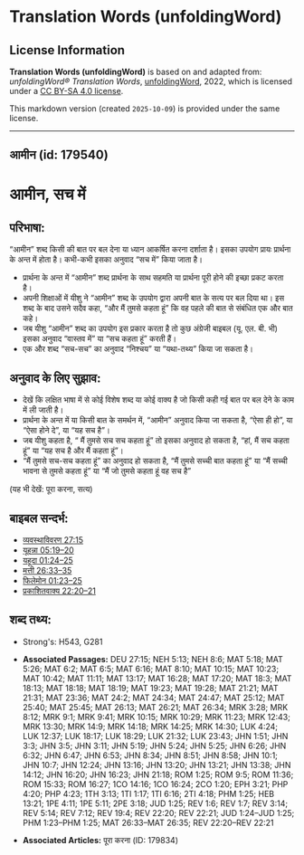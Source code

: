 # Translation Words (unfoldingWord)

## License Information

**Translation Words (unfoldingWord)** is based on and adapted from: _unfoldingWord® Translation Words_, [unfoldingWord](https://unfoldingword.org/utw), 2022, which is licensed under a [CC BY-SA 4.0 license](https://creativecommons.org/licenses/by-sa/4.0/legalcode.en).

This markdown version (created `2025-10-09`) is provided under the same license.



--------------------------------

## आमीन (id: 179540)

आमीन, सच में
============

परिभाषा:
--------

“आमीन” शब्द किसी की बात पर बल देना या ध्यान आकर्षित करना दर्शाता है। इसका उपयोग प्रायः प्रार्थना के अन्त में होता है। कभी\-कभी इसका अनुवाद “सच में” किया जाता है।

* प्रार्थना के अन्त में “आमीन” शब्द प्रार्थना के साथ सहमति या प्रार्थना पूरी होने की इच्छा प्रकट करता है।
* अपनी शिक्षाओं में यीशु ने “आमीन” शब्द के उपयोग द्वारा अपनी बात के सत्य पर बल दिया था। इस शब्द के बाद उसने सदैव कहा, “और मैं तुमसे कहता हूं” कि वह पहले की बात से संबंधित एक और बात कहे।
* जब यीशु “आमीन” शब्द का उपयोग इस प्रकार करता है तो कुछ अंग्रेजी बाइबल (यू. एल. बी. भी) इसका अनुवाद “वास्तव में” या “सच कहता हूं” करती हैं।
* एक और शब्द “सच\-सच” का अनुवाद “निश्चय” या “यथा\-तथ्य” किया जा सकता है।

अनुवाद के लिए सुझाव:
--------------------

* देखें कि लक्षित भाषा में से कोई विशेष शब्द या कोई वाक्य है जो किसी कही गई बात पर बल देने के काम में ली जाती है।
* प्रार्थना के अन्त में या किसी बात के समर्थन में, “आमीन” अनुवाद किया जा सकता है, “ऐसा ही हो”, या “ऐसा होने दे”, या “यह सच है”।
* जब यीशु कहता है, “ मैं तुमसे सच सच कहता हूं” तो इसका अनुवाद हो सकता है, “हां, मैं सच कहता हूं” या “यह सच है और मैं कहता हूं”।
* “मैं तुमसे सच\-सच कहता हूं” का अनुवाद हो सकता है, “मैं तुमसे सच्ची बात कहता हूं” या “मैं सच्ची भावना से तुमसे कहता हूं” या “मैं जो तुमसे कहता हूं वह सच है”

(यह भी देखें: पूरा करना, सत्य)

बाइबल सन्दर्भ:
--------------

* [व्यवस्थाविवरण 27:15](https://ref.ly/Deut27:15)
* [यूहन्ना 05:19–20](https://ref.ly/John5:19-John5:20)
* [यहूदा 01:24–25](https://ref.ly/Jude1:24-Jude1:25)
* [मत्ती 26:33–35](https://ref.ly/Matt26:33-Matt26:35)
* [फिलेमोन 01:23–25](https://ref.ly/Phlm1:23-Phlm1:25)
* [प्रकाशितवाक्य 22:20–21](https://ref.ly/Rev22:20-Rev22:21)

शब्द तथ्य:
----------

* Strong's: H543, G281

* **Associated Passages:** DEU 27:15; NEH 5:13; NEH 8:6; MAT 5:18; MAT 5:26; MAT 6:2; MAT 6:5; MAT 6:16; MAT 8:10; MAT 10:15; MAT 10:23; MAT 10:42; MAT 11:11; MAT 13:17; MAT 16:28; MAT 17:20; MAT 18:3; MAT 18:13; MAT 18:18; MAT 18:19; MAT 19:23; MAT 19:28; MAT 21:21; MAT 21:31; MAT 23:36; MAT 24:2; MAT 24:34; MAT 24:47; MAT 25:12; MAT 25:40; MAT 25:45; MAT 26:13; MAT 26:21; MAT 26:34; MRK 3:28; MRK 8:12; MRK 9:1; MRK 9:41; MRK 10:15; MRK 10:29; MRK 11:23; MRK 12:43; MRK 13:30; MRK 14:9; MRK 14:18; MRK 14:25; MRK 14:30; LUK 4:24; LUK 12:37; LUK 18:17; LUK 18:29; LUK 21:32; LUK 23:43; JHN 1:51; JHN 3:3; JHN 3:5; JHN 3:11; JHN 5:19; JHN 5:24; JHN 5:25; JHN 6:26; JHN 6:32; JHN 6:47; JHN 6:53; JHN 8:34; JHN 8:51; JHN 8:58; JHN 10:1; JHN 10:7; JHN 12:24; JHN 13:16; JHN 13:20; JHN 13:21; JHN 13:38; JHN 14:12; JHN 16:20; JHN 16:23; JHN 21:18; ROM 1:25; ROM 9:5; ROM 11:36; ROM 15:33; ROM 16:27; 1CO 14:16; 1CO 16:24; 2CO 1:20; EPH 3:21; PHP 4:20; PHP 4:23; 1TH 3:13; 1TI 1:17; 1TI 6:16; 2TI 4:18; PHM 1:25; HEB 13:21; 1PE 4:11; 1PE 5:11; 2PE 3:18; JUD 1:25; REV 1:6; REV 1:7; REV 3:14; REV 5:14; REV 7:12; REV 19:4; REV 22:20; REV 22:21; JUD 1:24–JUD 1:25; PHM 1:23–PHM 1:25; MAT 26:33–MAT 26:35; REV 22:20–REV 22:21
* **Associated Articles:** पूरा करना (ID: 179834)

